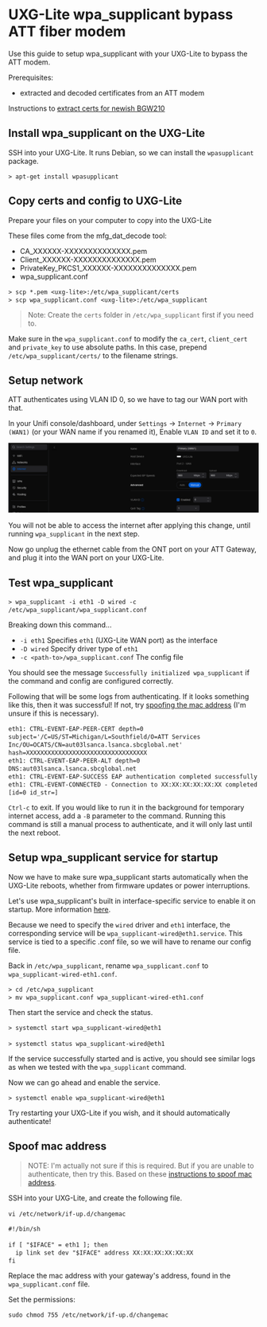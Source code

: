 # UXG-Lite wpa_supplicant bypass ATT fiber modem

Use this guide to setup wpa_supplicant with your UXG-Lite to bypass the ATT modem.

Prerequisites:
- extracted and decoded certificates from an ATT modem

Instructions to [extract certs for newish BGW210](https://github.com/mozzarellathicc/attcerts)

## Install wpa_supplicant on the UXG-Lite
SSH into your UXG-Lite. It runs Debian, so we can install the `wpasupplicant` package.
```
> apt-get install wpasupplicant
```

## Copy certs and config to UXG-Lite
Prepare your files on your computer to copy into the UXG-Lite

These files come from the mfg_dat_decode tool:
- CA_XXXXXX-XXXXXXXXXXXXXX.pem
- Client_XXXXXX-XXXXXXXXXXXXXX.pem
- PrivateKey_PKCS1_XXXXXX-XXXXXXXXXXXXXX.pem
- wpa_supplicant.conf

```
> scp *.pem <uxg-lite>:/etc/wpa_supplicant/certs
> scp wpa_supplicant.conf <uxg-lite>:/etc/wpa_supplicant
```
> Note: Create the `certs` folder in `/etc/wpa_supplicant` first if you need to.

Make sure in the `wpa_supplicant.conf` to modify the `ca_cert`, `client_cert` and `private_key` to use absolute paths. In this case, prepend `/etc/wpa_supplicant/certs/` to the filename strings.

## Setup network

ATT authenticates using VLAN ID 0, so we have to tag our WAN port with that.

In your Unifi console/dashboard, under `Settings` -> `Internet` -> `Primary (WAN1)` (or your WAN name if you renamed it), Enable `VLAN ID` and set it to `0`.

![Alt text](vlan0.png)

You will not be able to access the internet after applying this change, until running `wpa_supplicant` in the next step.

Now go unplug the ethernet cable from the ONT port on your ATT Gateway, and plug it into the WAN port on your UXG-Lite.

## Test wpa_supplicant

```
> wpa_supplicant -i eth1 -D wired -c /etc/wpa_supplicant/wpa_supplicant.conf
```
Breaking down this command...
- `-i eth1` Specifies `eth1` (UXG-Lite WAN port) as the interface
- `-D wired` Specify driver type of `eth1`
- `-c <path-to>/wpa_supplicant.conf` The config file

You should see the message `Successfully initialized wpa_supplicant` if the command and config are configured correctly.

Following that will be some logs from authenticating. If it looks something like this, then it was successful! If not, try [spoofing the mac address](#spoof-mac-address) (I'm unsure if this is necessary).
```
eth1: CTRL-EVENT-EAP-PEER-CERT depth=0 subject='/C=US/ST=Michigan/L=Southfield/O=ATT Services Inc/OU=OCATS/CN=aut03lsanca.lsanca.sbcglobal.net' hash=XXXXXXXXXXXXXXXXXXXXXXXXXXXXXXXXXX
eth1: CTRL-EVENT-EAP-PEER-ALT depth=0 DNS:aut03lsanca.lsanca.sbcglobal.net
eth1: CTRL-EVENT-EAP-SUCCESS EAP authentication completed successfully
eth1: CTRL-EVENT-CONNECTED - Connection to XX:XX:XX:XX:XX:XX completed [id=0 id_str=]
```

`Ctrl-c` to exit. If you would like to run it in the background for temporary internet access, add a `-B` parameter to the command. Running this command is still a manual process to authenticate, and it will only last until the next reboot.

## Setup wpa_supplicant service for startup
Now we have to make sure wpa_supplicant starts automatically when the UXG-Lite reboots, whether from firmware updates or power interruptions.

Let's use wpa_supplicant's built in interface-specific service to enable it on startup. More information [here](https://wiki.archlinux.org/title/Wpa_supplicant#At_boot_.28systemd.29).

Because we need to specify the `wired` driver and `eth1` interface, the corresponding service will be `wpa_supplicant-wired@eth1.service`. This service is tied to a specific .conf file, so we will have to rename our config file.

Back in `/etc/wpa_supplicant`, rename `wpa_supplicant.conf` to `wpa_supplicant-wired-eth1.conf`.
```
> cd /etc/wpa_supplicant
> mv wpa_supplicant.conf wpa_supplicant-wired-eth1.conf
```

Then start the service and check the status.
```
> systemctl start wpa_supplicant-wired@eth1

> systemctl status wpa_supplicant-wired@eth1
```
If the service successfully started and is active, you should see similar logs as when we tested with the `wpa_supplicant` command.

Now we can go ahead and enable the service.
```
> systemctl enable wpa_supplicant-wired@eth1
```

Try restarting your UXG-Lite if you wish, and it should automatically authenticate!

## Spoof mac address
> NOTE: I'm actually not sure if this is required. But if you are unable to authenticate, then try this.
Based on these [instructions to spoof mac address](https://www.xmodulo.com/spoof-mac-address-network-interface-linux.html).

SSH into your UXG-Lite, and create the following file.

`vi /etc/network/if-up.d/changemac`

```
#!/bin/sh

if [ "$IFACE" = eth1 ]; then
  ip link set dev "$IFACE" address XX:XX:XX:XX:XX:XX
fi
```
Replace the mac address with your gateway's address, found in the `wpa_supplicant.conf` file.

Set the permissions:
```
sudo chmod 755 /etc/network/if-up.d/changemac
```